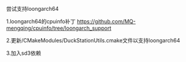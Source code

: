 尝试支持loongarch64


1.loongarch64的cpuinfo补丁 https://github.com/MQ-mengqing/cpuinfo/tree/loongarch_support

2.更新/CMakeModules/DuckStationUtils.cmake文件以支持loongarch64

3.加入sd3依赖

